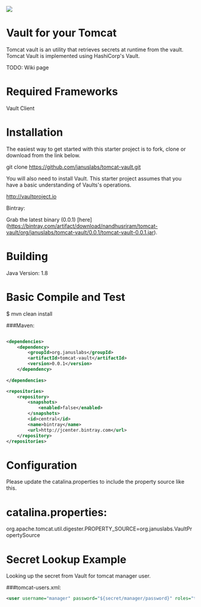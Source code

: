 <a href='https://bintray.com/nandhusriram/tomcat-vault/tomcat-vault/_latestVersion'><img src='https://api.bintray.com/packages/nandhusriram/tomcat-vault/tomcat-vault/images/download.svg'></a>

Vault for your Tomcat
================================
Tomcat vault is an utility that retrieves secrets at  runtime from the vault. Tomcat Vault is implemented using HashiCorp's Vault.

TODO: Wiki page


Required Frameworks
===================
Vault Client

Installation
=============
The easiest way to get started with this starter project is to fork, clone or download from the link below.

git clone https://github.com/januslabs/tomcat-vault.git 

You will also need to install Vault. This starter project assumes that you have a basic understanding of Vaults's operations.

http://vaultproject.io

Bintray:

Grab the latest binary (0.0.1) [here] (https://bintray.com/artifact/download/nandhusriram/tomcat-vault/org/januslabs/tomcat-vault/0.0.1/tomcat-vault-0.0.1.jar).

Building
==========
Java Version: 1.8

Basic Compile and Test
======================
$ mvn clean install

###Maven:

```xml

<dependencies>
    <dependency>
     	<groupId>org.januslabs</groupId>
		<artifactId>tomcat-vault</artifactId>
		<version>0.0.1</version>
    </dependency>
   
</dependencies>

<repositories>
    <repository>
        <snapshots>
            <enabled>false</enabled>
        </snapshots>
        <id>central</id>
        <name>bintray</name>
        <url>http://jcenter.bintray.com</url>
    </repository>
</repositories>
```
Configuration
=============
 
Please update the catalina.properties to include the property source like this.
 
catalina.properties:
====================
 
org.apache.tomcat.util.digester.PROPERTY_SOURCE=org.januslabs.VaultPropertySource
 
Secret Lookup Example
======================
 
 Looking up the  secret from Vault  for tomcat manager user.
 
 ###tomcat-users.xml:
 
 ```xml
 <user username="manager" password="${secret/manager/password}" roles="tomcat,manager-gui"/>
 ```
 